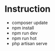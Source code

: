 <h1>Instruction</h1>
<ul>
<li>composer update</li>
<li>npm install</li>
<li>npm run dev</li>
<li>npm run hot</li>
<li>php artisan serve</li>
</ul>
